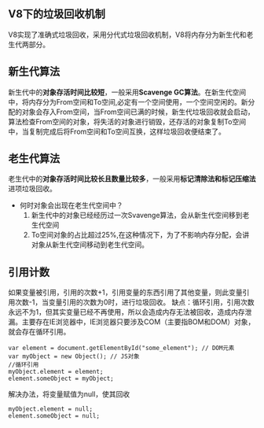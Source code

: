 ## V8下的垃圾回收机制

V8实现了准确式垃圾回收，采用分代式垃圾回收机制，V8将内存分为新生代和老生代两部分。

## 新生代算法

新生代中的**对象存活时间比较短**，一般采用**Scavenge GC算法**。在新生代空间中，将内存分为From空间和To空间,必定有一个空间使用，一个空间空闲的。新分配的对象会存入From空间，当From空间已满的时候，新生代垃圾回收就会启动，算法检查From空间的对象，将失活的对象进行销毁，还存活的对象复制To空间中，当复制完成后将From空间和To空间互换，这样垃圾回收便结束了。

## 老生代算法

老生代中的**对象存活时间比较长且数量比较多**，一般采用**标记清除法和标记压缩法**进项垃圾回收。
- 何时对象会出现在老生代空间中？
  1. 新生代中的对象已经经历过一次Svavenge算法，会从新生代空间移到老生代空间
  2. To空间对象的占比超过25%,在这种情况下，为了不影响内存分配，会讲对象从新生代空间移动到老生代空间。

## 引用计数

如果变量被引用，引用的次数+1，引用变量的东西引用了其他变量，则此变量引用次数-1，当变量引用的次数为0时，进行垃圾回收。
缺点：循环引用，引用次数永远不为1，但其实变量已经不再使用，所以会造成内存无法被回收，造成内存泄漏。主要存在IE浏览器中，IE浏览器只要涉及COM（主要指BOM和DOM）对象，就会存在循环引用。
```
var element = document.getElementById("some_element"); // DOM元素
var myObject = new Object(); // JS对象
//循环引用
myObject.element = element;
element.someObject = myObject;
```
解决办法，将变量赋值为null，使其回收
```
myObject.element = null;
element.someObject = null;
```


